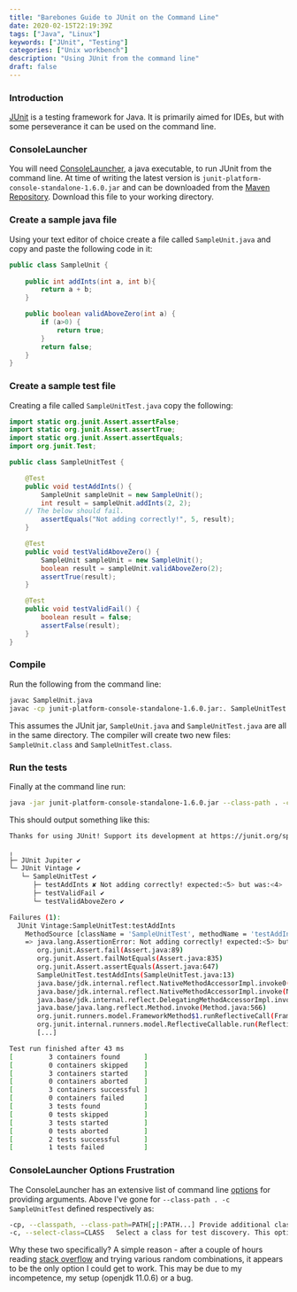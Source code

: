 ```yaml
---
title: "Barebones Guide to JUnit on the Command Line"
date: 2020-02-15T22:19:39Z
tags: ["Java", "Linux"]
keywords: ["JUnit", "Testing"] 
categories: ["Unix workbench"]
description: "Using JUnit from the command line"
draft: false
---
```


### Introduction

[JUnit](https://junit.org) is a testing framework for Java.  It is primarily aimed for IDEs, but with some perseverance it can be used on the command line.

### ConsoleLauncher

You will need [ConsoleLauncher](https://junit.org/junit5/docs/current/user-guide/#running-tests-console-launcher), a java executable, to run JUnit from the command line.  At time of writing the latest version is `junit-platform-console-standalone-1.6.0.jar` and can be downloaded from the [Maven Repository](https://repo1.maven.org/maven2/org/junit/platform/junit-platform-console-standalone/1.6.0/).  Download this file to your working directory.

### Create a sample java file

Using your text editor of choice create a file called `SampleUnit.java` and copy and paste the following code in it:

```java
public class SampleUnit {
    
    public int addInts(int a, int b){
        return a + b;
    }

    public boolean validAboveZero(int a) {
	    if (a>0) {
		    return true;
	    }
	    return false;
    }
}
```

### Create a sample test file

Creating a file called `SampleUnitTest.java` copy the following:

```java
import static org.junit.Assert.assertFalse;
import static org.junit.Assert.assertTrue;
import static org.junit.Assert.assertEquals;
import org.junit.Test;

public class SampleUnitTest {

    @Test
    public void testAddInts() {
        SampleUnit sampleUnit = new SampleUnit();
        int result = sampleUnit.addInts(2, 2);
	// The below should fail.
        assertEquals("Not adding correctly!", 5, result);
    }

    @Test
    public void testValidAboveZero() {
        SampleUnit sampleUnit = new SampleUnit();
        boolean result = sampleUnit.validAboveZero(2);
        assertTrue(result);
    }

    @Test
    public void testValidFail() {
        boolean result = false;
        assertFalse(result);
    }
}
```

### Compile

Run the following from the command line:

```bash
javac SampleUnit.java
javac -cp junit-platform-console-standalone-1.6.0.jar:. SampleUnitTest.java
```

This assumes the JUnit jar, `SampleUnit.java` and `SampleUnitTest.java` are all in the same directory.  The compiler will create two new files: `SampleUnit.class` and `SampleUnitTest.class`.

### Run the tests

Finally at the command line run:

```bash
java -jar junit-platform-console-standalone-1.6.0.jar --class-path . -c SampleUnitTest
```

This should output something like this:

```bash
Thanks for using JUnit! Support its development at https://junit.org/sponsoring

╷
├─ JUnit Jupiter ✔
└─ JUnit Vintage ✔
   └─ SampleUnitTest ✔
      ├─ testAddInts ✘ Not adding correctly! expected:<5> but was:<4>
      ├─ testValidFail ✔
      └─ testValidAboveZero ✔

Failures (1):
  JUnit Vintage:SampleUnitTest:testAddInts
    MethodSource [className = 'SampleUnitTest', methodName = 'testAddInts', methodParameterTypes = '']
    => java.lang.AssertionError: Not adding correctly! expected:<5> but was:<4>
       org.junit.Assert.fail(Assert.java:89)
       org.junit.Assert.failNotEquals(Assert.java:835)
       org.junit.Assert.assertEquals(Assert.java:647)
       SampleUnitTest.testAddInts(SampleUnitTest.java:13)
       java.base/jdk.internal.reflect.NativeMethodAccessorImpl.invoke0(Native Method)
       java.base/jdk.internal.reflect.NativeMethodAccessorImpl.invoke(NativeMethodAccessorImpl.java:62)
       java.base/jdk.internal.reflect.DelegatingMethodAccessorImpl.invoke(DelegatingMethodAccessorImpl.java:43)
       java.base/java.lang.reflect.Method.invoke(Method.java:566)
       org.junit.runners.model.FrameworkMethod$1.runReflectiveCall(FrameworkMethod.java:59)
       org.junit.internal.runners.model.ReflectiveCallable.run(ReflectiveCallable.java:12)
       [...]

Test run finished after 43 ms
[         3 containers found      ]
[         0 containers skipped    ]
[         3 containers started    ]
[         0 containers aborted    ]
[         3 containers successful ]
[         0 containers failed     ]
[         3 tests found           ]
[         0 tests skipped         ]
[         3 tests started         ]
[         0 tests aborted         ]
[         2 tests successful      ]
[         1 tests failed          ]
```

### ConsoleLauncher Options Frustration

The ConsoleLauncher has an extensive list of command line [options](https://junit.org/junit5/docs/current/user-guide/#running-tests-console-launcher-options) for providing arguments.  Above I've gone for `--class-path . -c SampleUnitTest` defined respectively as: 

```bash
-cp, --classpath, --class-path=PATH[;|:PATH...] Provide additional classpath entries -- for example, for adding engines and their dependencies. This option can be repeated.
-c, --select-class=CLASS   Select a class for test discovery. This option can be repeated.
```

Why these two specifically? A simple reason - after a couple of hours reading [stack overflow](https://stackoverflow.com/questions/52373469/how-to-launch-junit-5-platform-from-the-command-line-without-maven-gradle/52373592#52373592) and trying various random combinations, it appears to be the only option I could get to work.  This may be due to my incompetence,  my setup (openjdk 11.0.6) or a bug.

